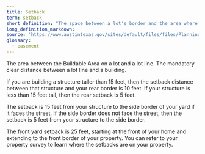 ```yaml
---
title: Setback
term: setback
short_definition: "The space between a lot's border and the area where a building can be built. Setbacks typically cannot have anything built on them."
long_definition_markdown:
source: 'https://www.austintexas.gov/sites/default/files/files/Planning/CodeNEXT/ALDC_PRD_23_LandDevelopmentCode_Combined_2017_0130_web.pdf","CodeNext 2M-1 p.27'
glossary:
  - easement
---
```



The area between the Buildable Area on a lot and a lot line. The mandatory clear distance between a lot line and a building.

If you are building a structure taller than 15 feet, then the setback distance between that structure and your rear border is 10 feet. If your structure is less than 15 feet tall, then the rear setback is 5 feet.

The setback is 15 feet from your structure to the side border of your yard if it faces the street. If the side border does not face the street, then the setback is 5 feet from your structure to the side border.

The front yard setback is 25 feet, starting at the front of your home and extending to the front border of your property. You can refer to your property survey to learn where the setbacks are on your property.